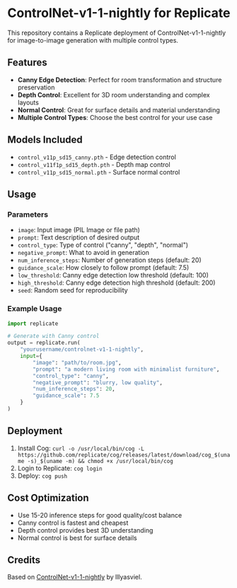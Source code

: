 # ControlNet-v1-1-nightly for Replicate

This repository contains a Replicate deployment of ControlNet-v1-1-nightly for image-to-image generation with multiple control types.

## Features

- **Canny Edge Detection**: Perfect for room transformation and structure preservation
- **Depth Control**: Excellent for 3D room understanding and complex layouts
- **Normal Control**: Great for surface details and material understanding
- **Multiple Control Types**: Choose the best control for your use case

## Models Included

- `control_v11p_sd15_canny.pth` - Edge detection control
- `control_v11f1p_sd15_depth.pth` - Depth map control  
- `control_v11p_sd15_normal.pth` - Surface normal control

## Usage

### Parameters

- `image`: Input image (PIL Image or file path)
- `prompt`: Text description of desired output
- `control_type`: Type of control ("canny", "depth", "normal")
- `negative_prompt`: What to avoid in generation
- `num_inference_steps`: Number of generation steps (default: 20)
- `guidance_scale`: How closely to follow prompt (default: 7.5)
- `low_threshold`: Canny edge detection low threshold (default: 100)
- `high_threshold`: Canny edge detection high threshold (default: 200)
- `seed`: Random seed for reproducibility

### Example Usage

```python
import replicate

# Generate with Canny control
output = replicate.run(
    "yourusername/controlnet-v1-1-nightly",
    input={
        "image": "path/to/room.jpg",
        "prompt": "a modern living room with minimalist furniture",
        "control_type": "canny",
        "negative_prompt": "blurry, low quality",
        "num_inference_steps": 20,
        "guidance_scale": 7.5
    }
)
```

## Deployment

1. Install Cog: `curl -o /usr/local/bin/cog -L https://github.com/replicate/cog/releases/latest/download/cog_$(uname -s)_$(uname -m) && chmod +x /usr/local/bin/cog`
2. Login to Replicate: `cog login`
3. Deploy: `cog push`

## Cost Optimization

- Use 15-20 inference steps for good quality/cost balance
- Canny control is fastest and cheapest
- Depth control provides best 3D understanding
- Normal control is best for surface details

## Credits

Based on [ControlNet-v1-1-nightly](https://github.com/lllyasviel/ControlNet-v1-1-nightly) by lllyasviel.